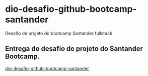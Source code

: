 # dio-desafio-github-bootcamp-santander
Desafio de projeto do bootcamp Santander fullstack

## Entrega do desafio de projeto do Santander Bootcamp.
[dio-desafio-github-bootcamp-santander](https://github.com/CleberDorneles/dio-desafio-github-bootcamp-santander)

